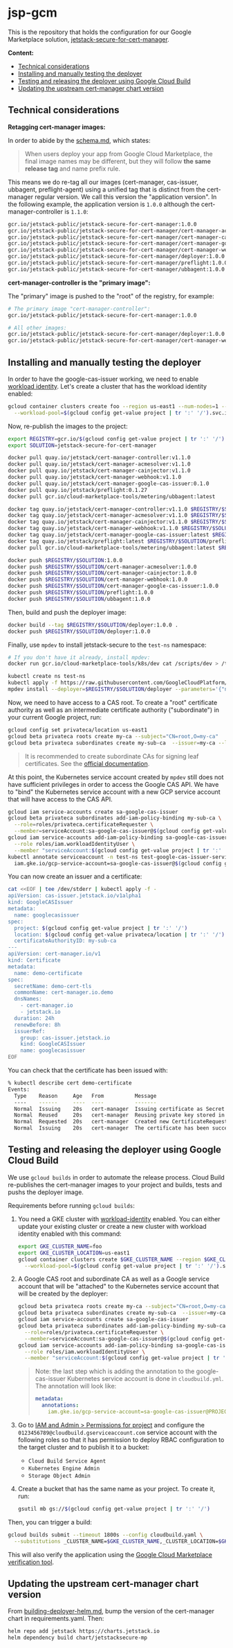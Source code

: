 
# jsp-gcm

This is the repository that holds the configuration for our Google
Marketplace solution, [jetstack-secure-for-cert-manager][].

**Content:**

- [Technical considerations](#technical-considerations)
- [Installing and manually testing the deployer](#installing-and-manually-testing-the-deployer)
- [Testing and releasing the deployer using Google Cloud Build](#testing-and-releasing-the-deployer-using-google-cloud-build)
- [Updating the upstream cert-manager chart version](#updating-the-upstream-cert-manager-chart-version)

## Technical considerations

**Retagging cert-manager images:**

In order to abide by the [schema.md][], which states:

> When users deploy your app from Google Cloud Marketplace, the final image
> names may be different, but they will follow **the same release tag** and
> name prefix rule.

This means we do re-tag all our images (cert-manager, cas-issuer, ubbagent,
preflight-agent) using a unified tag that is distinct from the cert-manager
regular version. We call this version the "application version". In the
following example, the application version is `1.0.0` although the
cert-manager-controller is `1.1.0`:

```sh
gcr.io/jetstack-public/jetstack-secure-for-cert-manager:1.0.0
gcr.io/jetstack-public/jetstack-secure-for-cert-manager/cert-manager-acmesolver:1.0.0
gcr.io/jetstack-public/jetstack-secure-for-cert-manager/cert-manager-cainjector:1.0.0
gcr.io/jetstack-public/jetstack-secure-for-cert-manager/cert-manager-google-cas-issuer:1.0.0
gcr.io/jetstack-public/jetstack-secure-for-cert-manager/cert-manager-webhook:1.0.0
gcr.io/jetstack-public/jetstack-secure-for-cert-manager/deployer:1.0.0
gcr.io/jetstack-public/jetstack-secure-for-cert-manager/preflight:1.0.0
gcr.io/jetstack-public/jetstack-secure-for-cert-manager/ubbagent:1.0.0
```

**cert-manager-controller is the "primary image":**

The "primary" image is pushed to the "root" of the registry, for example:

```sh
# The primary image "cert-manager-controller":
gcr.io/jetstack-public/jetstack-secure-for-cert-manager:1.0.0

# All other images:
gcr.io/jetstack-public/jetstack-secure-for-cert-manager/deployer:1.0.0
gcr.io/jetstack-public/jetstack-secure-for-cert-manager/cert-manager-webhook:1.0.0
```

## Installing and manually testing the deployer

In order to have the google-cas-issuer working, we need to enable [workload
identity](https://cloud.google.com/kubernetes-engine/docs/how-to/workload-identity).
Let's create a cluster that has the workload identity enabled:

```sh
gcloud container clusters create foo --region us-east1 --num-nodes=1 --preemptible \
  --workload-pool=$(gcloud config get-value project | tr ':' '/').svc.id.goog
```

Now, re-publish the images to the project:

```sh
export REGISTRY=gcr.io/$(gcloud config get-value project | tr ':' '/')
export SOLUTION=jetstack-secure-for-cert-manager

docker pull quay.io/jetstack/cert-manager-controller:v1.1.0
docker pull quay.io/jetstack/cert-manager-acmesolver:v1.1.0
docker pull quay.io/jetstack/cert-manager-cainjector:v1.1.0
docker pull quay.io/jetstack/cert-manager-webhook:v1.1.0
docker pull quay.io/jetstack/cert-manager-google-cas-issuer:0.1.0
docker pull quay.io/jetstack/preflight:0.1.27
docker pull gcr.io/cloud-marketplace-tools/metering/ubbagent:latest

docker tag quay.io/jetstack/cert-manager-controller:v1.1.0 $REGISTRY/$SOLUTION:1.0.0
docker tag quay.io/jetstack/cert-manager-acmesolver:v1.1.0 $REGISTRY/$SOLUTION/cert-manager-acmesolver:1.0.0
docker tag quay.io/jetstack/cert-manager-cainjector:v1.1.0 $REGISTRY/$SOLUTION/cert-manager-cainjector:1.0.0
docker tag quay.io/jetstack/cert-manager-webhook:v1.1.0 $REGISTRY/$SOLUTION/cert-manager-webhook:1.0.0
docker tag quay.io/jetstack/cert-manager-google-cas-issuer:latest $REGISTRY/$SOLUTION/cert-manager-google-cas-issuer:1.0.0
docker tag quay.io/jetstack/preflight:latest $REGISTRY/$SOLUTION/preflight:1.0.0
docker pull gcr.io/cloud-marketplace-tools/metering/ubbagent:latest $REGISTRY/$SOLUTION/ubbagent:1.0.0

docker push $REGISTRY/$SOLUTION:1.0.0
docker push $REGISTRY/$SOLUTION/cert-manager-acmesolver:1.0.0
docker push $REGISTRY/$SOLUTION/cert-manager-cainjector:1.0.0
docker push $REGISTRY/$SOLUTION/cert-manager-webhook:1.0.0
docker push $REGISTRY/$SOLUTION/cert-manager-google-cas-issuer:1.0.0
docker push $REGISTRY/$SOLUTION/preflight:1.0.0
docker push $REGISTRY/$SOLUTION/ubbagent:1.0.0
```

Then, build and push the deployer image:

```sh
docker build --tag $REGISTRY/$SOLUTION/deployer:1.0.0 .
docker push $REGISTRY/$SOLUTION/deployer:1.0.0
```

Finally, use `mpdev` to install jetstack-secure to the `test-ns` namespace:

```sh
# If you don't have it already, install mpdev:
docker run gcr.io/cloud-marketplace-tools/k8s/dev cat /scripts/dev > /tmp/mpdev && install /tmp/mpdev ~/bin

kubectl create ns test-ns
kubectl apply -f https://raw.githubusercontent.com/GoogleCloudPlatform/marketplace-k8s-app-tools/master/crd/app-crd.yaml
mpdev install --deployer=$REGISTRY/$SOLUTION/deployer --parameters='{"name": "test-ns", "namespace": "test"}'
```

Now, we need to have access to a CAS root. To create a "root" certificate
authority as well as an intermediate certificate authority ("subordinate")
in your current Google project, run:

```sh
gcloud config set privateca/location us-east1
gcloud beta privateca roots create my-ca --subject="CN=root,O=my-ca"
gcloud beta privateca subordinates create my-sub-ca  --issuer=my-ca --location us-east1 --subject="CN=intermediate,O=my-ca,OU=my-sub-ca"
```

> It is recommended to create subordinate CAs for signing leaf
> certificates. See the [official
> documentation](https://cloud.google.com/certificate-authority-service/docs/creating-certificate-authorities).

At this point, the Kubernetes service account created by `mpdev` still does
not have sufficient privileges in order to access the Google CAS API. We
have to "bind" the Kubernetes service account with a new GCP service
account that will have access to the CAS API.

```sh
gcloud iam service-accounts create sa-google-cas-issuer
gcloud beta privateca subordinates add-iam-policy-binding my-sub-ca \
  --role=roles/privateca.certificateRequester \
  --member=serviceAccount:sa-google-cas-issuer@$(gcloud config get-value project | tr ':' '/').iam.gserviceaccount.com
gcloud iam service-accounts add-iam-policy-binding sa-google-cas-issuer@$(gcloud config get-value project | tr ':' '/').iam.gserviceaccount.com \
  --role roles/iam.workloadIdentityUser \
  --member "serviceAccount:$(gcloud config get-value project | tr ':' '/').svc.id.goog[test-ns/test-google-cas-issuer-serviceaccount-name]"
kubectl annotate serviceaccount -n test-ns test-google-cas-issuer-serviceaccount-name \
  iam.gke.io/gcp-service-account=sa-google-cas-issuer@$(gcloud config get-value project | tr ':' '/').iam.gserviceaccount.com
```

You can now create an issuer and a certificate:

```sh
cat <<EOF | tee /dev/stderr | kubectl apply -f -
apiVersion: cas-issuer.jetstack.io/v1alpha1
kind: GoogleCASIssuer
metadata:
  name: googlecasissuer
spec:
  project: $(gcloud config get-value project | tr ':' '/')
  location: $(gcloud config get-value privateca/location | tr ':' '/')
  certificateAuthorityID: my-sub-ca
---
apiVersion: cert-manager.io/v1
kind: Certificate
metadata:
  name: demo-certificate
spec:
  secretName: demo-cert-tls
  commonName: cert-manager.io.demo
  dnsNames:
    - cert-manager.io
    - jetstack.io
  duration: 24h
  renewBefore: 8h
  issuerRef:
    group: cas-issuer.jetstack.io
    kind: GoogleCASIssuer
    name: googlecasissuer
EOF
```

You can check that the certificate has been issued with:

```sh
% kubectl describe cert demo-certificate
Events:
  Type    Reason     Age   From          Message
  ----    ------     ----  ----          -------
  Normal  Issuing    20s   cert-manager  Issuing certificate as Secret was previously issued by GoogleCASIssuer.cas-issuer.jetstack.io/googlecasissuer-sample
  Normal  Reused     20s   cert-manager  Reusing private key stored in existing Secret resource "demo-cert-tls"
  Normal  Requested  20s   cert-manager  Created new CertificateRequest resource "demo-certificate-v2rwr"
  Normal  Issuing    20s   cert-manager  The certificate has been successfully issued
```

## Testing and releasing the deployer using Google Cloud Build

We use `gcloud builds` in order to automate the release process. Cloud
Build re-publishes the cert-manager images to your project and builds,
tests and pushs the deployer image.

Requirements before running `gcloud builds`:

1. You need a GKE cluster with
   [workload-identity](https://cloud.google.com/kubernetes-engine/docs/how-to/workload-identity)
   enabled. You can either update your existing cluster or create a new
   cluster with workload identity enabled with this command:

   ```sh
   export GKE_CLUSTER_NAME=foo
   export GKE_CLUSTER_LOCATION=us-east1
   gcloud container clusters create $GKE_CLUSTER_NAME --region $GKE_CLUSTER_LOCATION --num-nodes=1 --preemptible \
     --workload-pool=$(gcloud config get-value project | tr ':' '/').svc.id.goog
   ```

2. A Google CAS root and subordinate CA as well as a Google service account
   that will be "attached" to the Kubernetes service account that will be
   created by the deployer:

   ```sh
   gcloud beta privateca roots create my-ca --subject="CN=root,O=my-ca"
   gcloud beta privateca subordinates create my-sub-ca  --issuer=my-ca --location us-east1 --subject="CN=intermediate,O=my-ca,OU=my-sub-ca"
   gcloud iam service-accounts create sa-google-cas-issuer
   gcloud beta privateca subordinates add-iam-policy-binding my-sub-ca \
     --role=roles/privateca.certificateRequester \
     --member=serviceAccount:sa-google-cas-issuer@$(gcloud config get-value project | tr ':' '/').iam.gserviceaccount.com
   gcloud iam service-accounts add-iam-policy-binding sa-google-cas-issuer@$(gcloud config get-value project | tr ':' '/').iam.gserviceaccount.com \
     --role roles/iam.workloadIdentityUser \
     --member "serviceAccount:$(gcloud config get-value project | tr ':' '/').svc.id.goog[test-ns/test-google-cas-issuer-serviceaccount-name]"
   ```

   > Note: the last step which is adding the annotation to the
   > google-cas-issuer Kubernetes service account is done in
   > `cloudbuild.yml`. The annotation will look like:
   >
   >  ```yaml
   >  metadata:
   >    annotations:
   >      iam.gke.io/gcp-service-account=sa-google-cas-issuer@PROJECT_ID.iam.gserviceaccount.com
   >  ```

3. Go to [IAM and Admin > Permissions for
   project](https://console.cloud.google.com/iam-admin/iam) and configure
   the `0123456789@cloudbuild.gserviceaccount.com` service account with the
   following roles so that it has permission to deploy RBAC configuration
   to the target cluster and to publish it to a bucket:
   - `Cloud Build Service Agent`
   - `Kubernetes Engine Admin`
   - `Storage Object Admin`

4. Create a bucket that has the same name as your project. To create it,
   run:

   ```sh
   gsutil mb gs://$(gcloud config get-value project | tr ':' '/')
   ```

Then, you can trigger a build:

```sh
gcloud builds submit --timeout 1800s --config cloudbuild.yaml \
  --substitutions _CLUSTER_NAME=$GKE_CLUSTER_NAME,_CLUSTER_LOCATION=$GKE_CLUSTER_LOCATION
```

This will also verify the application using the [Google Cloud Marketplace verification tool](https://github.com/GoogleCloudPlatform/marketplace-k8s-app-tools/blob/c5899a928a2ac8d5022463c82823284a9e63b177/scripts/verify).

## Updating the upstream cert-manager chart version

From
[building-deployer-helm.md](https://github.com/GoogleCloudPlatform/marketplace-k8s-app-tools/blob/master/docs/building-deployer-helm.md),
bump the version of the cert-manager chart in requirements.yaml. Then:

```sh
helm repo add jetstack https://charts.jetstack.io
helm dependency build chart/jetstacksecure-mp
```

[schema.md]: https://github.com/GoogleCloudPlatform/marketplace-k8s-app-tools/blob/d9d3a6f/docs/schema.md
[jetstack-secure-for-cert-manager]: https://console.cloud.google.com/partner/editor/jetstack-public/jetstack-secure-for-cert-manager?project=jetstack-public
